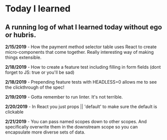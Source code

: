 # Today I learned

## A running log of what I learned today without ego or hubris.

**2/15/2019** - How the payment method selector table uses React to create micro-components that come together.  Really interesting way of making things extensible.

**2/18/2019** - How to create a feature test including filling in form fields (dont forget to JS: true or you'll be sad)

**2/18/2019** - Prepending feature tests with HEADLESS=0 allows me to see the clickthrough of the spec!

**2/19/2019** - Gotta remember to run linter. It's not terrible.

**2/20/2019** - In React you just props || 'default' to make sure the default is clickable

**2/21/2019** - You can pass named scopes down to other scopes. And specifically overwrite them in the downstream scope so you can encapsulate more diverse sets of data.
